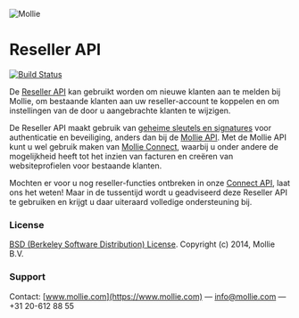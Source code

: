 ![Mollie](https://www.mollie.com/files/Mollie-Logo-Style-Small.png)

# Reseller API

[![Build Status](https://travis-ci.org/mollie/reseller-api.svg?branch=master)](https://travis-ci.org/mollie/reseller-api)

De [Reseller API](https://docs.mollie.com/reference/reseller-api/guides/overview) kan gebruikt worden om nieuwe klanten aan te melden bij Mollie, om bestaande klanten aan uw reseller-account te koppelen en om instellingen van de door u aangebrachte klanten te wijzigen.

De Reseller API maakt gebruik van [geheime sleutels en signatures](https://docs.mollie.com/reference/reseller-api/guides/secret-keys) voor authenticatie en beveiliging, anders dan bij de [Mollie API](https://docs.mollie.com). Met de Mollie API kunt u wel gebruik maken van [Mollie Connect](https://docs.mollie.com/reference/oauth2/authorize), waarbij u onder andere de mogelijkheid heeft tot het inzien van facturen en creëren van websiteprofielen voor bestaande klanten.

Mochten er voor u nog reseller-functies ontbreken in onze [Connect API](https://docs.mollie.com/reference/oauth2/authorize), laat ons het weten! Maar in de tussentijd wordt u geadviseerd deze Reseller API te gebruiken en krijgt u daar uiteraard volledige ondersteuning bij.

### License 
[BSD (Berkeley Software Distribution) License](http://www.opensource.org/licenses/bsd-license.php).
Copyright (c) 2014, Mollie B.V.

### Support
Contact: [www.mollie.com](https://www.mollie.com) — info@mollie.com — +31 20-612 88 55

